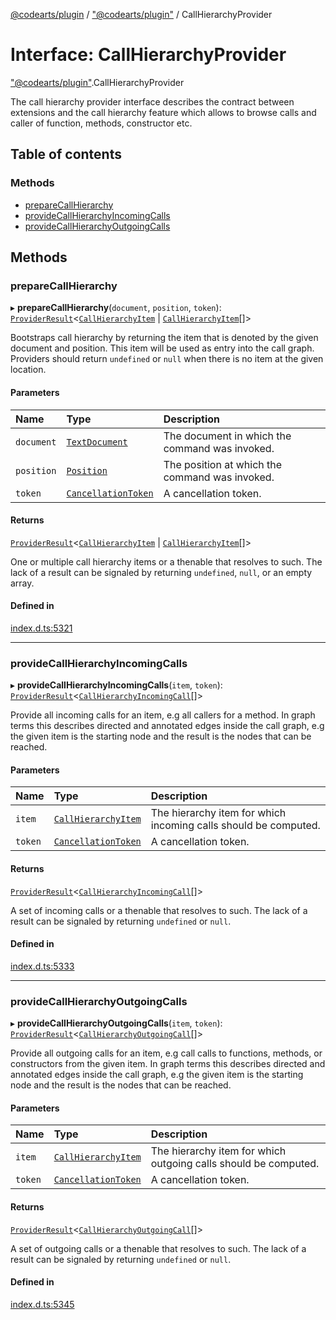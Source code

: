 [@codearts/plugin](../README.md) / ["@codearts/plugin"](../modules/_codearts_plugin_.md) / CallHierarchyProvider

# Interface: CallHierarchyProvider

["@codearts/plugin"](../modules/_codearts_plugin_.md).CallHierarchyProvider

The call hierarchy provider interface describes the contract between extensions
and the call hierarchy feature which allows to browse calls and caller of function,
methods, constructor etc.

## Table of contents

### Methods

- [prepareCallHierarchy](codearts_plugin_.CallHierarchyProvider.md#preparecallhierarchy)
- [provideCallHierarchyIncomingCalls](codearts_plugin_.CallHierarchyProvider.md#providecallhierarchyincomingcalls)
- [provideCallHierarchyOutgoingCalls](codearts_plugin_.CallHierarchyProvider.md#providecallhierarchyoutgoingcalls)

## Methods

### prepareCallHierarchy

▸ **prepareCallHierarchy**(`document`, `position`, `token`): [`ProviderResult`](../modules/_codearts_plugin_.md#providerresult)<[`CallHierarchyItem`](../classes/codearts_plugin_.CallHierarchyItem.md) \| [`CallHierarchyItem`](../classes/codearts_plugin_.CallHierarchyItem.md)[]\>

Bootstraps call hierarchy by returning the item that is denoted by the given document
and position. This item will be used as entry into the call graph. Providers should
return `undefined` or `null` when there is no item at the given location.

#### Parameters

| Name | Type | Description |
| :------ | :------ | :------ |
| `document` | [`TextDocument`](codearts_plugin_.TextDocument.md) | The document in which the command was invoked. |
| `position` | [`Position`](../classes/codearts_plugin_.Position.md) | The position at which the command was invoked. |
| `token` | [`CancellationToken`](codearts_plugin_.CancellationToken.md) | A cancellation token. |

#### Returns

[`ProviderResult`](../modules/_codearts_plugin_.md#providerresult)<[`CallHierarchyItem`](../classes/codearts_plugin_.CallHierarchyItem.md) \| [`CallHierarchyItem`](../classes/codearts_plugin_.CallHierarchyItem.md)[]\>

One or multiple call hierarchy items or a thenable that resolves to such. The lack of a result can be
signaled by returning `undefined`, `null`, or an empty array.

#### Defined in

[index.d.ts:5321](https://github.com/shuyaqian/cloudide-plugin-api/blob/3fbdd11/index.d.ts#L5321)

___

### provideCallHierarchyIncomingCalls

▸ **provideCallHierarchyIncomingCalls**(`item`, `token`): [`ProviderResult`](../modules/_codearts_plugin_.md#providerresult)<[`CallHierarchyIncomingCall`](../classes/codearts_plugin_.CallHierarchyIncomingCall.md)[]\>

Provide all incoming calls for an item, e.g all callers for a method. In graph terms this describes directed
and annotated edges inside the call graph, e.g the given item is the starting node and the result is the nodes
that can be reached.

#### Parameters

| Name | Type | Description |
| :------ | :------ | :------ |
| `item` | [`CallHierarchyItem`](../classes/codearts_plugin_.CallHierarchyItem.md) | The hierarchy item for which incoming calls should be computed. |
| `token` | [`CancellationToken`](codearts_plugin_.CancellationToken.md) | A cancellation token. |

#### Returns

[`ProviderResult`](../modules/_codearts_plugin_.md#providerresult)<[`CallHierarchyIncomingCall`](../classes/codearts_plugin_.CallHierarchyIncomingCall.md)[]\>

A set of incoming calls or a thenable that resolves to such. The lack of a result can be
signaled by returning `undefined` or `null`.

#### Defined in

[index.d.ts:5333](https://github.com/shuyaqian/cloudide-plugin-api/blob/3fbdd11/index.d.ts#L5333)

___

### provideCallHierarchyOutgoingCalls

▸ **provideCallHierarchyOutgoingCalls**(`item`, `token`): [`ProviderResult`](../modules/_codearts_plugin_.md#providerresult)<[`CallHierarchyOutgoingCall`](../classes/codearts_plugin_.CallHierarchyOutgoingCall.md)[]\>

Provide all outgoing calls for an item, e.g call calls to functions, methods, or constructors from the given item. In
graph terms this describes directed and annotated edges inside the call graph, e.g the given item is the starting
node and the result is the nodes that can be reached.

#### Parameters

| Name | Type | Description |
| :------ | :------ | :------ |
| `item` | [`CallHierarchyItem`](../classes/codearts_plugin_.CallHierarchyItem.md) | The hierarchy item for which outgoing calls should be computed. |
| `token` | [`CancellationToken`](codearts_plugin_.CancellationToken.md) | A cancellation token. |

#### Returns

[`ProviderResult`](../modules/_codearts_plugin_.md#providerresult)<[`CallHierarchyOutgoingCall`](../classes/codearts_plugin_.CallHierarchyOutgoingCall.md)[]\>

A set of outgoing calls or a thenable that resolves to such. The lack of a result can be
signaled by returning `undefined` or `null`.

#### Defined in

[index.d.ts:5345](https://github.com/shuyaqian/cloudide-plugin-api/blob/3fbdd11/index.d.ts#L5345)
